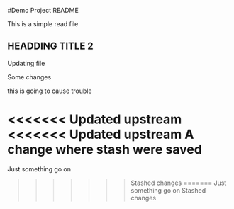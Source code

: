#Demo Project README

This is a simple read file

## HEADDING TITLE 2

Updating file

Some changes

this is going to cause trouble

<<<<<<< Updated upstream
<<<<<<< Updated upstream
A change where stash were saved
=======
Just something go on
>>>>>>> Stashed changes
=======
Just something go on
>>>>>>> Stashed changes
